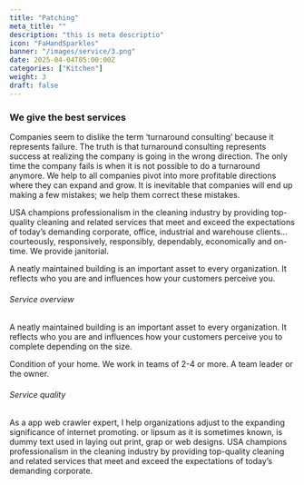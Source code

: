 ```yaml
---
title: "Patching"
meta_title: ""
description: "this is meta descriptio"
icon: "FaHandSparkles"
banner: "/images/service/3.png"
date: 2025-04-04T05:00:00Z
categories: ["Kitchen"]
weight: 3
draft: false
---
```


### We give the best services

Companies seem to dislike the term ‘turnaround consulting’ because it represents failure. The truth is that turnaround consulting represents success at realizing the company is going in the wrong direction. The only time the company fails is when it is not possible to do a turnaround anymore. We help to all companies pivot into more profitable directions where they can expand and grow. It is inevitable that companies will end up making a few mistakes; we help them correct these mistakes.

USA champions professionalism in the cleaning industry by providing top-quality cleaning and related services that meet and exceed the expectations of today’s demanding corporate, office, industrial and warehouse clients…courteously, responsively, responsibly, dependably, economically and on-time. We provide janitorial.

A neatly maintained building is an important asset to every organization. It reflects who you are and influences how your customers perceive you.

###### Service overview

A neatly maintained building is an important asset to every organization. It reflects who you are and influences how your customers perceive you to complete depending on the size.

Condition of your home. We work in teams of 2-4 or more. A team leader or the owner.

###### Service quality

As a app web crawler expert, I help organizations adjust to the expanding significance of internet promoting. or lipsum as it is sometimes known, is dummy text used in laying out print, grap or web designs. USA champions professionalism in the cleaning industry by providing top-quality cleaning and related services that meet and exceed the expectations of today’s demanding corporate.
